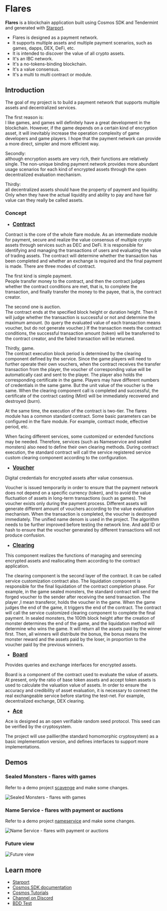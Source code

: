 # Flares

**Flares** is a blockchain application built using Cosmos SDK and Tendermint and generated with [Starport](https://github.com/tendermint/starport).

- Flares is designed as a payment network.  
- It supports multiple assets and multiple payment scenarios, such as games, dapps, DEX, DeFi, etc.  
- It is intended to discover the value of all crypto assets.  
- It's an IBC network.  
- It's a no-tokens-binding blockchain.  
- It's a value consensus.  
- It's a multi to multi contract or module.  

## Introduction

The goal of my project is to build a payment network that supports multiple assets and decentralized services.  

The first reason is:  
I like games, and games will definitely have a great development in the blockchain. However, if the game depends on a certain kind of encryption asset, it will inevitably increase the operation complexity of game developers and game players. I hope that the payment network can provide a more direct, simpler and more efficient way.  

Secondly:  
although encryption assets are very rich, their functions are relatively single. The non-unique binding payment network provides more abundant usage scenarios for each kind of encrypted assets through the open decentralized evaluation mechanism.  

Thirdly:  
all decentralized assets should have the property of payment and liquidity. Only when they have the actual liquidity and ability to pay and have fair value can they really be called assets.  

### Concept

- <u>**<big>Contract</big>**</u>

Contract is the core of the whole flare module. As an intermediate module for payment, secure and realize the value consensus of multiple crypto assets through services such as DEC and DeFi. It is responsible for identifying and managing the transactions of users and evaluating the value of trading assets. The contract will determine whether the transaction has been completed and whether an exchange is required and the final payment is made. There are three modes of contract.  

The first kind is simple payment.  
People transfer money to the contract, and then the contract judges whether the contract conditions are met, that is, to complete the transaction, and finally transfer the money to the payee, that is, the contract creator.  

The second one is auction.  
The contract ends at the specified block height or duration height. Then it will judge whether the transaction is successful or not and determine the maximum amount. (to query the evaluated value of each transaction means voucher, but do not generate voucher.) If the transaction meets the contract conditions, the successful transaction amount (token) will be transferred to the contract creator, and the failed transaction will be returned.  

Thirdly, game.  
The contract execution block period is determined by the clearing component defined by the service. Since the game players will need to further operate their own vouchers, when the contract receives the transfer transaction from the player, the voucher of corresponding value will be automatically cast and sent to the player. The player also holds the corresponding certificate in the game. Players may have different numbers of credentials in the same game. But the unit value of the voucher is the same. When the clearing component call is completed and successful, the certificate of the contract casting (Mint) will be immediately recovered and destroyed (burn).  

At the same time, the execution of the contract is two-tier. The flares module has a common standard contract. Some basic parameters can be configured in the flare module. For example, contract mode, effective period, etc.  

When facing different services, some customized or extended functions may be needed. Therefore, services (such as Nameservice and sealed monsters) also need to define their own clearing methods. During contract execution, the standard contract will call the service registered service custom clearing component according to the configuration.  

- <u>**<big>Voucher</big>**</u>

Digital credentials for encrypted assets after value consensus.  

Voucher is issued temporarily in order to ensure that the payment network does not depend on a specific currency (token), and to avoid the value fluctuation of assets in long-term transactions (such as games). The voucher exists only during the payment process. Different assets will generate different amount of vouchers according to the value evaluation mechanism. When the transaction is completed, the voucher is destroyed immediately. The unified name denom is used in the project. The algorithm needs to be further improved before testing the network line. And add ID or hash to ensure that the voucher generated by different transactions will not produce confusion. 

- <u>**<big>Clearing</big>**</u>

This component realizes the functions of managing and serencing encrypted assets and reallocating them according to the contract application.  

The clearing component is the second layer of the contract. It can be called service customization contract also. The liquidation component is responsible for the final liquidation of the contract completion phase. For example, in the game sealed monsters, the standard contract will send the forged voucher to the sender after receiving the send transaction. The player ,I mean transferor, holds the voucher in the game. When the game judges the end of the game, it triggers the end of the contract. The contract will call the service customized clearing component to complete the final payment. In sealed monsters, the 100th block height after the creation of monster determines the end of the game, and the liquidation method will determine who wins the game. It will return all the assets paid by the winner first. Then, all winners will distribute the bonus, the bonus means the monster reward and the assets paid by the loser, in proportion to the voucher paid by the previous winners.  

- <u>**<big>Board</big>**</u>

Provides queries and exchange interfaces for encrypted assets.  

Board is a component of the contract used to evaluate the value of assets. At present, only the ratio of base token assets and accept token assets is used to calculate the valuation value of assets. In order to ensure the accuracy and credibility of asset evaluation, it is necessary to connect the real exchangeable service before starting the test-net. For example, decentralized exchange, DEX clearing.

- <u>**<big>Ace</big>**</u>

Ace is designed as an open verifiable random seed protocol. This seed can be verified by the cryptosystem.

The project will use paillier(the standard homomorphic cryptosystem) as a basic implementation version, and defines interfaces to support more implementations.

## Demos

### Sealed Monsters - flares with games

Refer to a demo project [scavenge](https://tutorials.cosmos.network/scavenge/tutorial/01-background.html) and make some changes.

![Sealed Monsters - flares with games](https://raw.githubusercontent.com/wangfeiping/flares/hackatom2020/docs/flares-game-sealed-monsters.png)

### Name Service - flares with payment or auctions

Refer to a demo project [nameservice](https://tutorials.cosmos.network/nameservice/tutorial/00-intro.html) and make some changes.

![Name Service - flares with payment or auctions](https://raw.githubusercontent.com/wangfeiping/flares/hackatom2020/docs/flares-nameservice-payment-or-auctions.png)

### Future view

![Future view](https://raw.githubusercontent.com/wangfeiping/flares/hackatom2020/docs/flares-future-view.png)

## Learn more

- [Starport](https://github.com/tendermint/starport)
- [Cosmos SDK documentation](https://docs.cosmos.network)
- [Cosmos Tutorials](https://tutorials.cosmos.network)
- [Channel on Discord](https://discord.gg/W8trcGV)
- [BDD Test](https://github.com/onsi/ginkgo)
